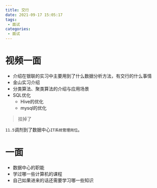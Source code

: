 ```yaml
---
title: 交行
date: 2021-09-17 15:05:17
tags:
 - 面试
categories:
 - 面试
---
```


# 视频一面

- 介绍在银联的实习中主要用到了什么数据分析方法，有交行的什么事情
- 金山实习介绍
- 分类算法、聚类算法的介绍与应用场景
- SQL优化
    - Hive的优化
    - mysql的优化

> 挂掉了

`11.5`调剂到了数据中心`IT系统管理岗位`。

# 一面
- 数据中心的职能
- 学过哪一些计算机的课程
- 自己如果进来的话还需要学习哪一些知识

